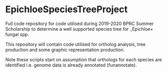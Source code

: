 # EpichloeSpeciesTreeProject
Full code repository for code utilised during 2019-2020 BPRC Summer Scholarship to determine a well supported species tree for _Epichloe+ fungal spp.

This repository will contain code utilised for ortholog analysis, tree production and some graphic representation production.

Note these scripts start on assumption that orthologs for each species are identified i.e. genome data is already annotated (funannotate).
